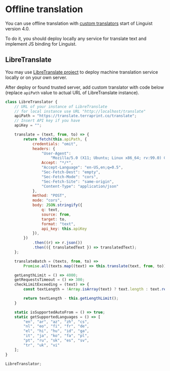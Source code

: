# Offline translation

You can use offline translation with [custom translators](../CustomTranslator.md) start of Linguist version 4.0.

To do it, you should deploy locally any service for translate text and implement JS binding for Linguist.

## LibreTranslate

You may use [LibreTranslate project](https://github.com/LibreTranslate/LibreTranslate) to deploy machine translation service locally or on your own server.

After deploy or found trusted server, add custom translator with code below (replace `apiPath` value to actual URL of LibreTranslate instance).

```js
class LibreTranslator {
    // URL of your instance of LibreTranslate
    // for local instance use URL "http://localhost/translate"
    apiPath = "https://translate.terraprint.co/translate";
    // Insert API key if you have
    apiKey = "";

    translate = (text, from, to) => {
        return fetch(this.apiPath, {
            credentials: "omit",
            headers: {
                "User-Agent":
                    "Mozilla/5.0 (X11; Ubuntu; Linux x86_64; rv:99.0) Gecko/20100101 Firefox/99.0",
                Accept: "*/*",
                "Accept-Language": "en-US,en;q=0.5",
                "Sec-Fetch-Dest": "empty",
                "Sec-Fetch-Mode": "cors",
                "Sec-Fetch-Site": "same-origin",
                "Content-Type": "application/json"
            },
            method: "POST",
            mode: "cors",
            body: JSON.stringify({
                q: text,
                source: from,
                target: to,
                format: "text",
                api_key: this.apiKey
            }),
        })
            .then((r) => r.json())
            .then(({ translatedText }) => translatedText);
    };

    translateBatch = (texts, from, to) =>
        Promise.all(texts.map((text) => this.translate(text, from, to)));

    getLengthLimit = () => 4000;
    getRequestsTimeout = () => 300;
    checkLimitExceeding = (text) => {
        const textLength = !Array.isArray(text) ? text.length : text.reduce((len, text) => len + text.length, 0);

        return textLength - this.getLengthLimit();
    }

    static isSupportedAutoFrom = () => true;
    static getSupportedLanguages = () => [
        "en", "ar", "az", "zh", "cs",
        "nl", "eo", "fi", "fr", "de",
        "el", "hi", "hu", "id", "ga",
        "it", "ja", "ko", "fa", "pl",
        "pt", "ru", "sk", "es", "sv",
        "tr", "uk", "vi"
    ];
}

LibreTranslator;
```